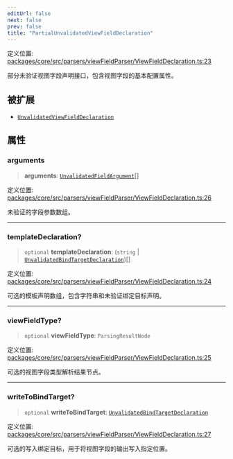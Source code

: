 ```yaml
---
editUrl: false
next: false
prev: false
title: "PartialUnvalidatedViewFieldDeclaration"
---
```


定义位置: [packages/core/src/parsers/viewFieldParser/ViewFieldDeclaration.ts:23](https://github.com/mProjectsCode/obsidian-meta-bind-plugin/blob/6e87907d27dd07b6437b63c980b11d2bfef62599/packages/core/src/parsers/viewFieldParser/ViewFieldDeclaration.ts#L23)

部分未验证视图字段声明接口，包含视图字段的基本配置属性。

## 被扩展

- [`UnvalidatedViewFieldDeclaration`](/obsidian-meta-bind-plugin-docs/api/interfaces/unvalidatedviewfielddeclaration/)

## 属性

### arguments

> **arguments**: [`UnvalidatedFieldArgument`](/obsidian-meta-bind-plugin-docs/api/interfaces/unvalidatedfieldargument/)[]

定义位置: [packages/core/src/parsers/viewFieldParser/ViewFieldDeclaration.ts:26](https://github.com/mProjectsCode/obsidian-meta-bind-plugin/blob/6e87907d27dd07b6437b63c980b11d2bfef62599/packages/core/src/parsers/viewFieldParser/ViewFieldDeclaration.ts#L26)

未验证的字段参数数组。

***

### templateDeclaration?

> `optional` **templateDeclaration**: (`string` \| [`UnvalidatedBindTargetDeclaration`](/obsidian-meta-bind-plugin-docs/api/interfaces/unvalidatedbindtargetdeclaration/))[]

定义位置: [packages/core/src/parsers/viewFieldParser/ViewFieldDeclaration.ts:24](https://github.com/mProjectsCode/obsidian-meta-bind-plugin/blob/6e87907d27dd07b6437b63c980b11d2bfef62599/packages/core/src/parsers/viewFieldParser/ViewFieldDeclaration.ts#L24)

可选的模板声明数组，包含字符串和未验证绑定目标声明。

***

### viewFieldType?

> `optional` **viewFieldType**: `ParsingResultNode`

定义位置: [packages/core/src/parsers/viewFieldParser/ViewFieldDeclaration.ts:25](https://github.com/mProjectsCode/obsidian-meta-bind-plugin/blob/6e87907d27dd07b6437b63c980b11d2bfef62599/packages/core/src/parsers/viewFieldParser/ViewFieldDeclaration.ts#L25)

可选的视图字段类型解析结果节点。

***

### writeToBindTarget?

> `optional` **writeToBindTarget**: [`UnvalidatedBindTargetDeclaration`](/obsidian-meta-bind-plugin-docs/api/interfaces/unvalidatedbindtargetdeclaration/)

定义位置: [packages/core/src/parsers/viewFieldParser/ViewFieldDeclaration.ts:27](https://github.com/mProjectsCode/obsidian-meta-bind-plugin/blob/6e87907d27dd07b6437b63c980b11d2bfef62599/packages/core/src/parsers/viewFieldParser/ViewFieldDeclaration.ts#L27)

可选的写入绑定目标，用于将视图字段的输出写入指定位置。

